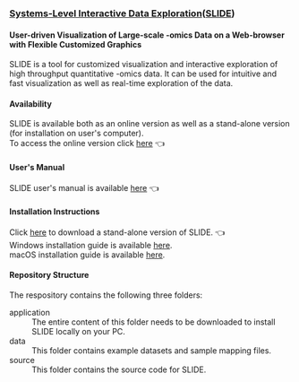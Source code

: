 ### [Systems-Level Interactive Data Exploration](http://137.132.97.109/VTBox/)([SLIDE](http://137.132.97.109/VTBox/))
#### User-driven Visualization of Large-scale -omics Data on a Web-browser with Flexible Customized Graphics

SLIDE is a tool for customized visualization and interactive exploration of high throughput quantitative -omics data. It can be used for intuitive and fast visualization as well as real-time exploration of the data.

#### **Availability**

SLIDE is available both as an online version as well as a stand-alone version (for installation on user's computer).  
To access the online version click [here](http://137.132.97.109/VTBox/) :point_left:    

#### **User's Manual**

SLIDE user's manual is available [here](https://github.com/soumitag/SLIDE/raw/master/application/slide/SLIDE_Users_Manual.pdf) :point_left:      

#### **Installation Instructions**
Click [here](https://github.com/soumitag/SLIDE/raw/master/application/slide.zip) to download a stand-alone version of SLIDE.  :point_left:  
Windows installation guide is available [here](https://github.com/soumitag/SLIDE/raw/master/application/slide/SLIDE_Windows_Installation_Guide.pdf).  
macOS installation guide is available [here](https://github.com/soumitag/SLIDE/raw/master/application/slide/SLIDE_macOS_Installation_Guide.pdf).  


#### **Repository Structure**
The respository contains the following three folders:
<dl>

<dt>application</dt> 
<dd>The entire content of this folder needs to be downloaded to install SLIDE locally on your PC.</dd>

<dt>data</dt>
<dd>This folder contains example datasets and sample mapping files.</dd>

<dt>source</dt> 
<dd>This folder contains the source code for SLIDE.</dd>

</dl>


